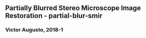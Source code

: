 ## Partially Blurred Stereo Microscope Image Restoration - partial-blur-smir
### Victor Augusto, 2018-1
